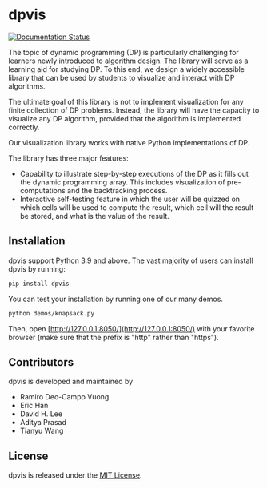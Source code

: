 # dpvis

[![Documentation Status](https://readthedocs.org/projects/dpvis/badge/?version=latest)](https://dpvis.readthedocs.io/en/latest/?badge=latest)

The topic of dynamic programming (DP) is particularly challenging for learners
newly introduced to algorithm design. The library will serve as a learning aid
for studying DP. To this end, we design a widely accessible library that can be
used by students to visualize and interact with DP algorithms.

The ultimate goal of this library is not to implement visualization for any
finite collection of DP problems.
Instead, the library will have the capacity to visualize any DP algorithm,
provided that the algorithm is implemented correctly.

Our visualization library works with native Python implementations of DP.

The library has three major features:

- Capability to illustrate step-by-step executions of the DP as it fills out
  the dynamic programming array. This includes visualization of pre-computations
  and the backtracking process.
- Interactive self-testing feature in which the user will be quizzed on which
  cells will be used to compute the result, which cell will the result be
  stored, and what is the value of the result.

## Installation

dpvis support Python 3.9 and above. The vast majority of users can install
dpvis by running:

```bash
pip install dpvis
```

You can test your installation by running one of our many demos.

```bash
python demos/knapsack.py
```

Then, open [http://127.0.0.1:8050/](http://127.0.0.1:8050/) with your favorite
browser (make sure that the prefix is "http" rather than "https").


## Contributors

dpvis is developed and maintained by

- Ramiro Deo-Campo Vuong
- Eric Han
- David H. Lee
- Aditya Prasad
- Tianyu Wang

## License

dpvis is released under the
[MIT License](https://github.com/itsdawei/dpvis/blob/main/LICENSE).
